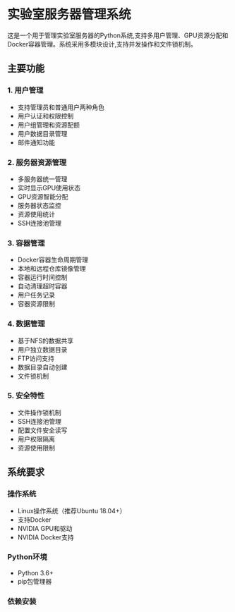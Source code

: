 # 实验室服务器管理系统

这是一个用于管理实验室服务器的Python系统,支持多用户管理、GPU资源分配和Docker容器管理。系统采用多模块设计,支持并发操作和文件锁机制。

## 主要功能

### 1. 用户管理
- 支持管理员和普通用户两种角色
- 用户认证和权限控制
- 用户组管理和资源配额
- 用户数据目录管理
- 邮件通知功能

### 2. 服务器资源管理
- 多服务器统一管理
- 实时显示GPU使用状态
- GPU资源智能分配
- 服务器状态监控
- 资源使用统计
- SSH连接池管理

### 3. 容器管理
- Docker容器生命周期管理
- 本地和远程仓库镜像管理
- 容器运行时间控制
- 自动清理超时容器
- 用户任务记录
- 容器资源限制

### 4. 数据管理
- 基于NFS的数据共享
- 用户独立数据目录
- FTP访问支持
- 数据目录自动创建
- 文件锁机制

### 5. 安全特性
- 文件操作锁机制
- SSH连接池管理
- 配置文件安全读写
- 用户权限隔离
- 资源使用限制

## 系统要求

### 操作系统
- Linux操作系统（推荐Ubuntu 18.04+）
- 支持Docker
- NVIDIA GPU和驱动
- NVIDIA Docker支持

### Python环境
- Python 3.6+
- pip包管理器

### 依赖安装